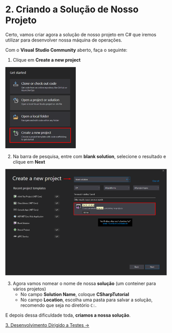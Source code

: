 # 2. Criando a Solução de Nosso Projeto

Certo, vamos criar agora a solução de nosso projeto em C# que iremos utilizar para desenvolver nossa máquina de operações.

Com o **Visual Studio Community** aberto, faça o seguinte:

1. Clique em **Create a new project**

<img src="/imagens/tutorial/2.step-1.png" alt="Create New Project" width="220" /> 

2. Na barra de pesquisa, entre com **blank solution**, selecione o resultado e clique em **Next**

<img src="/imagens/tutorial/2.step-2.png" alt="Create Blank Solution" width="850" /> 

3. Agora vamos nomear o nome de nossa **solução** (um conteiner para vários projetos)
	* No campo **Solution Name**, coloque **CSharpTutorial**
	* No campo **Location**, escolha uma pasta para salvar a solução, recomendo que seja no diretório `C:`.
	
E depois dessa dificuldade toda, **criamos a nossa solução**.

[3. Desenvolvimento Dirigido a Testes &rarr;](https://github.com/Pampa-Devs/csharp-tutorial/blob/master/modulos/tutorial/3.desenvolvimento-dirigido-a-testes.md)
